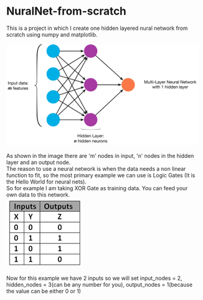 # NuralNet-from-scratch
This is a project in which I create one hidden layered nural network from scratch using numpy and matplotlib.<br/>
<br/>![image](one_layered_network.jpeg)
<br/><br/>As shown in the image there are 'm' nodes in input, 'n' nodes in the hidden layer and an output node.
<br/>The reason to use a neural network is when the data needs a non linear function to fit, so the most primary example we can use is Logic Gates (It is the Hello World for neural nets).
<br/>So for example I am taking XOR Gate as training data. You can feed your own data to this network.
<br/>![image_table](TRUTH-TABLE-1.jpg)
<br/><br/> Now for this example we have 2 inputs so we will set input_nodes = 2, hidden_nodes = 3(can be any number for you), output_nodes = 1(because the value can be either 0 or 1)
